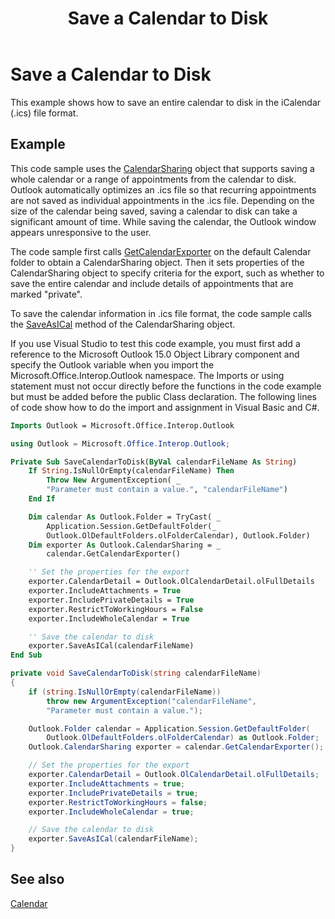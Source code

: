 ﻿---
title: 'Save a Calendar to Disk'
TOCTitle: 'Save a Calendar to Disk'
ms:assetid: f1b57bd0-c972-4b86-8870-f26290f28050
ms:mtpsurl: https://msdn.microsoft.com/en-us/library/Bb647583(v=office.15)
ms:contentKeyID: 55119827
ms.date: 07/24/2014
mtps_version: v=office.15



---

# Save a Calendar to Disk

This example shows how to save an entire calendar to disk in the iCalendar (.ics) file format.

## Example

This code sample uses the [CalendarSharing](https://msdn.microsoft.com/en-us/library/bb624344\(v=office.15\)) object that supports saving a whole calendar or a range of appointments from the calendar to disk. Outlook automatically optimizes an .ics file so that recurring appointments are not saved as individual appointments in the .ics file. Depending on the size of the calendar being saved, saving a calendar to disk can take a significant amount of time. While saving the calendar, the Outlook window appears unresponsive to the user.

The code sample first calls [GetCalendarExporter](https://msdn.microsoft.com/en-us/library/bb610021\(v=office.15\)) on the default Calendar folder to obtain a CalendarSharing object. Then it sets properties of the CalendarSharing object to specify criteria for the export, such as whether to save the entire calendar and include details of appointments that are marked "private".

To save the calendar information in .ics file format, the code sample calls the [SaveAsICal](https://msdn.microsoft.com/en-us/library/bb644844\(v=office.15\)) method of the CalendarSharing object.

If you use Visual Studio to test this code example, you must first add a reference to the Microsoft Outlook 15.0 Object Library component and specify the Outlook variable when you import the Microsoft.Office.Interop.Outlook namespace. The Imports or using statement must not occur directly before the functions in the code example but must be added before the public Class declaration. The following lines of code show how to do the import and assignment in Visual Basic and C\#.

```vb
Imports Outlook = Microsoft.Office.Interop.Outlook
```

```csharp
using Outlook = Microsoft.Office.Interop.Outlook;
```

```vb
Private Sub SaveCalendarToDisk(ByVal calendarFileName As String)
    If String.IsNullOrEmpty(calendarFileName) Then
        Throw New ArgumentException( _
        "Parameter must contain a value.", "calendarFileName")
    End If

    Dim calendar As Outlook.Folder = TryCast( _
        Application.Session.GetDefaultFolder(_
        Outlook.OlDefaultFolders.olFolderCalendar), Outlook.Folder)
    Dim exporter As Outlook.CalendarSharing = _
        calendar.GetCalendarExporter()

    '' Set the properties for the export
    exporter.CalendarDetail = Outlook.OlCalendarDetail.olFullDetails
    exporter.IncludeAttachments = True
    exporter.IncludePrivateDetails = True
    exporter.RestrictToWorkingHours = False
    exporter.IncludeWholeCalendar = True

    '' Save the calendar to disk
    exporter.SaveAsICal(calendarFileName)
End Sub
```

```csharp
private void SaveCalendarToDisk(string calendarFileName)
{
    if (string.IsNullOrEmpty(calendarFileName))
        throw new ArgumentException("calendarFileName", 
        "Parameter must contain a value.");

    Outlook.Folder calendar = Application.Session.GetDefaultFolder(
        Outlook.OlDefaultFolders.olFolderCalendar) as Outlook.Folder;
    Outlook.CalendarSharing exporter = calendar.GetCalendarExporter();

    // Set the properties for the export
    exporter.CalendarDetail = Outlook.OlCalendarDetail.olFullDetails;
    exporter.IncludeAttachments = true;
    exporter.IncludePrivateDetails = true;
    exporter.RestrictToWorkingHours = false;
    exporter.IncludeWholeCalendar = true;

    // Save the calendar to disk
    exporter.SaveAsICal(calendarFileName);
}
```

## See also



[Calendar](calendar.md)

